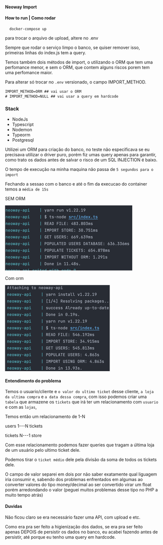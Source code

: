 #### Neoway Import 

#### How to run | Como rodar
```shell
  docker-compose up
```

para trocar o arquivo de upload, altere no .env 

Sempre que rodar o serviço limpo o banco, se quiser remover
isso, primeiras linhas do index.js tem a query.

Temos também dois métodos de import, o utilizando o ORM que tem uma perfomance
menor, e sem o ORM, que contem alguns riscos porem tem uma perfomance maior.  

Para alterar só trocar no ``.env`` versionado, o campo IMPORT_METHOD.
```dotenv
IMPORT_METHOD=ORM ## vai usar o ORM 
# IMPORT_METHOD=NULL ## vai usar a query em hardcode 
```
### Stack

- NodeJs
- Typescript 
- Nodemon 
- Typeorm 
- Postgresql


Utilizei um ORM para criação do banco, no teste não especificava se eu precisava 
utilizar o driver puro, porém fiz umas query apenas para garantir, como 
trato os dados antes de salvar o risco de um SQL INJECTION é baixo.

O tempo de execução na minha maquina não passa de ``5 segundos para o import``

Fechando a sessao com o banco e até o fim da execucao do container temos a 
``média de 15s``  

SEM ORM

![img_1.png](img_1.png)

Com orm

![img_2.png](img_2.png)

#### Entendimento do problema 
Temos o usuario/cliente e ``o valor do ultimo ticket`` desse cliente,
``a loja da ultima compra`` e ``a data dessa compra``, com isso podemos criar
uma ``tabela`` que armazene os ``tickets`` que irá ter um relacionamento com ``usuario`` e com as ``lojas``,

Temos então um relacionamento de 1-N

users 1---N tickets

tickets N---1 store 

Com esse relacionamento podemos fazer queries que tragam a última loja de um 
usuário pelo ultimo ticket dele. 

Podemos tirar o ``ticket médio`` dele pela divisão da soma de todos os tickets dele. 

O campo de valor separei em dois por não saber exatamente qual liguagem iria consumir
e, sabendo dos problemas enfrentados em algumas ao converter valores do tipo money/decimal 
ao ser convertido virar um float porém arredondando o valor (peguei muitos problemas desse tipo no PHP a muito tempo atrás)


#### Duvidas   
Não ficou claro se era necessário fazer uma API, com upload e etc.

Como era pra ser feito a higienização dos dados,
se era pra ser feito apenas DEPOIS de persistir os dados no banco, 
eu acabei fazendo antes de persistir, até porque eu tenho uma
query em hardcode.




